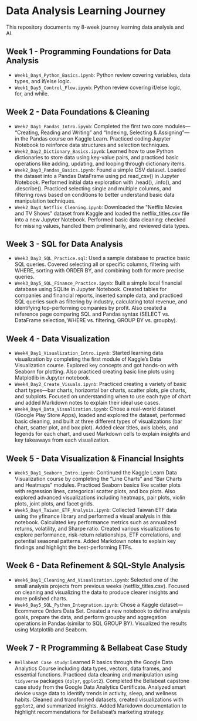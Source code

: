 # Data Analysis Learning Journey
This repository documents my 8-week journey learning data analysis and AI.

## Week 1 - Programming Foundations for Data Analysis
- `Week1_Day4_Python_Basics.ipynb`: Python review covering variables, data types, and if/else logic.
- `Week1_Day5_Control_Flow.ipynb`: Python review covering if/else logic, for, and while.

## Week 2 - Data Foundations & Cleaning
- `Week2_Day1_Pandas_Intro.ipynb`: Completed the first two core modules— “Creating, Reading and Writing” and “Indexing, Selecting & Assigning”—in the Pandas course on Kaggle Learn. Practiced coding Jupyter Notebook to reinforce data structures and selection techniques.
- `Week2_Day2_Dictionary_Basics.ipynb`: Learned how to use Python dictionaries to store data using key-value pairs, and practiced basic operations like adding, updating, and looping through dictionary items.
- `Week2_Day3_Pandas_Basics.ipynb`: Found a simple CSV dataset. Loaded the dataset into a Pandas DataFrame using pd.read_csv() in Jupyter Notebook. Performed initial data exploration with .head(), .info(), and .describe(). Practiced selecting single and multiple columns, and filtering rows based on conditions to better understand basic data manipulation techniques.
- `Week2_Day4_Netflix_Cleaning.ipynb`: Downloaded the "Netflix Movies and TV Shows" dataset from Kaggle and loaded the netflix_titles.csv file into a new Jupyter Notebook. Performed basic data cleaning: checked for missing values, handled them preliminarily, and reviewed data types.

## Week 3 - SQL for Data Analysis
- `Week3_Day3_SQL_Practice.sql`: Used a sample database to practice basic SQL queries. Covered selecting all or specific columns, filtering with WHERE, sorting with ORDER BY, and combining both for more precise queries.
- `Week3_Day5_SQL_Finance_Practice.ipynb`: Built a simple local financial database using SQLite in Jupyter Notebook. Created tables for companies and financial reports, inserted sample data, and practiced SQL queries such as filtering by industry, calculating total revenue, and identifying top-performing companies by profit. Also created a reference page comparing SQL and Pandas syntax (SELECT vs. DataFrame selection, WHERE vs. filtering, GROUP BY vs. groupby).

## Week 4 - Data Visualization
- `Week4_Day1_Visualization_Intro.ipynb`: Started learning data visualization by completing the first module of Kaggle’s Data Visualization course. Explored key concepts and got hands-on with Seaborn for plotting. Also practiced creating basic line plots using Matplotlib in Jupyter notebook.
- `Week4_Day2_Create_Visuals.ipynb`: Practiced creating a variety of basic chart types—bar charts, horizontal bar charts, scatter plots, pie charts, and subplots. Focused on understanding when to use each type of chart and added Markdown notes to explain their ideal use cases.
- `Week4_Day4_Data_Visualization.ipynb`: Chose a real-world dataset (Google Play Store Apps), loaded and explored the dataset, performed basic cleaning, and built at three different types of visualizations (bar chart, scatter plot, and box plot). Added clear titles, axis labels, and legends for each chart, and used Markdown cells to explain insights and key takeaways from each visualization.

## Week 5 - Data Visualization & Financial Insights
- `Week5_Day1_Seaborn_Intro.ipynb`: Continued the Kaggle Learn Data Visualization course by completing the “Line Charts” and “Bar Charts and Heatmaps” modules. Practiced Seaborn basics like scatter plots with regression lines, categorical scatter plots, and box plots. Also explored advanced visualizations including heatmaps, pair plots, violin plots, joint plots, and facet grids. 
- `Week5_Day4_Taiwan_ETF_Analysis.ipynb`: Collected Taiwan ETF data using the yfinance library and performed a visual analysis in this notebook. Calculated key performance metrics such as annualized returns, volatility, and Sharpe ratio. Created various visualizations to explore performance, risk-return relationships, ETF correlations, and potential seasonal patterns. Added Markdown notes to explain key findings and highlight the best-performing ETFs.

## Week 6 - Data Refinement & SQL-Style Analysis
- `Week6_Day1_Cleaning_And_Visualization.ipynb`: Selected one of the small analysis projects from previous weeks (netflix_titles.csv). Focused on cleaning and visualizing the data to produce clearer insights and more polished charts.
- `Week6_Day5_SQL_Python_Integration.ipynb`: Chose a Kaggle dataset— Ecommerce Orders Data Set. Created a new notebook to define analysis goals, prepare the data, and perform groupby and aggregation operations in Pandas (similar to SQL GROUP BY). Visualized the results using Matplotlib and Seaborn.

## Week 7 - R Programming & Bellabeat Case Study
- `Bellabeat Case study`: Learned R basics through the Google Data Analytics Course including data types, vectors, data frames, and essential functions. Practiced data cleaning and manipulation using `tidyverse` packages (`dplyr`, `ggplot2`). Completed the Bellabeat capstone case study from the Google Data Analytics Certificate. Analyzed smart device usage data to identify trends in activity, sleep, and wellness habits. Cleaned and transformed datasets, created visualizations with `ggplot2`, and summarized insights. Added Markdown documentation to highlight recommendations for Bellabeat’s marketing strategy.
